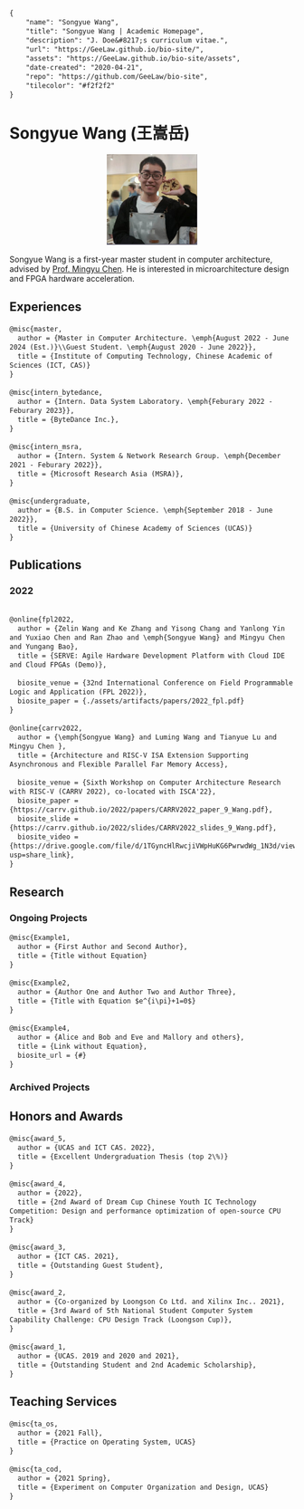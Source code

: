 ```bio-meta
{
    "name": "Songyue Wang",
    "title": "Songyue Wang | Academic Homepage",
    "description": "J. Doe&#8217;s curriculum vitae.",
    "url": "https://GeeLaw.github.io/bio-site/",
    "assets": "https://GeeLaw.github.io/bio-site/assets",
    "date-created": "2020-04-21",
    "repo": "https://github.com/GeeLaw/bio-site",
    "tilecolor": "#f2f2f2"
}
```

# Songyue Wang (王嵩岳)

<figure class="gl-page-background gl-float-right gl-image-box" style="text-align: center;"><img src="assets/images/avatar.jpg" alt="A photo of Songyue Wang" width="160" height="160" style="max-width: 160px;" /></figure>

Songyue Wang is a first-year master student in computer architecture, advised by [Prof. Mingyu Chen](https://asg.ict.ac.cn/cmy/). He is interested in microarchitecture design and FPGA hardware acceleration. 

## Experiences

```blog-bib
@misc{master,
  author = {Master in Computer Architecture. \emph{August 2022 - June 2024 (Est.)}\\Guest Student. \emph{August 2020 - June 2022}},
  title = {Institute of Computing Technology, Chinese Academic of Sciences (ICT, CAS)}
}

@misc{intern_bytedance,
  author = {Intern. Data System Laboratory. \emph{Feburary 2022 - Feburary 2023}},
  title = {ByteDance Inc.},
}

@misc{intern_msra,
  author = {Intern. System & Network Research Group. \emph{December 2021 - Feburary 2022}},
  title = {Microsoft Research Asia (MSRA)},
}

@misc{undergraduate,
  author = {B.S. in Computer Science. \emph{September 2018 - June 2022}},
  title = {University of Chinese Academy of Sciences (UCAS)}
}

```

## Publications

### 2022

```blog-bib

@online{fpl2022,
  author = {Zelin Wang and Ke Zhang and Yisong Chang and Yanlong Yin and Yuxiao Chen and Ran Zhao and \emph{Songyue Wang} and Mingyu Chen and Yungang Bao},
  title = {SERVE: Agile Hardware Development Platform with Cloud IDE and Cloud FPGAs (Demo)},

  biosite_venue = {32nd International Conference on Field Programmable Logic and Application (FPL 2022)},
  biosite_paper = {./assets/artifacts/papers/2022_fpl.pdf}
}

@online{carrv2022,
  author = {\emph{Songyue Wang} and Luming Wang and Tianyue Lu and Mingyu Chen },
  title = {Architecture and RISC-V ISA Extension Supporting Asynchronous and Flexible Parallel Far Memory Access},

  biosite_venue = {Sixth Workshop on Computer Architecture Research with RISC-V (CARRV 2022), co-located with ISCA'22},
  biosite_paper = {https://carrv.github.io/2022/papers/CARRV2022_paper_9_Wang.pdf},
  biosite_slide = {https://carrv.github.io/2022/slides/CARRV2022_slides_9_Wang.pdf},
  biosite_video = {https://drive.google.com/file/d/1TGyncHlRwcjiVWpHuKG6PwrwdWg_1N3d/view?usp=share_link},
}

```

## Research 

### Ongoing Projects

```blog-bib
@misc{Example1,
  author = {First Author and Second Author},
  title = {Title without Equation}
}

@misc{Example2,
  author = {Author One and Author Two and Author Three},
  title = {Title with Equation $e^{i\pi}+1=0$}
}

@misc{Example4,
  author = {Alice and Bob and Eve and Mallory and others},
  title = {Link without Equation},
  biosite_url = {#}
}
```


### Archived Projects


## Honors and Awards

```blog-bib
@misc{award_5,
  author = {UCAS and ICT CAS. 2022},
  title = {Excellent Undergraduation Thesis (top 2\%)}
}

@misc{award_4,
  author = {2022},
  title = {2nd Award of Dream Cup Chinese Youth IC Technology Competition: Design and performance optimization of open-source CPU Track}
}

@misc{award_3,
  author = {ICT CAS. 2021},
  title = {Outstanding Guest Student},
}

@misc{award_2,
  author = {Co-organized by Loongson Co Ltd. and Xilinx Inc.. 2021},
  title = {3rd Award of 5th National Student Computer System Capability Challenge: CPU Design Track (Loongson Cup)},
}

@misc{award_1,
  author = {UCAS. 2019 and 2020 and 2021},
  title = {Outstanding Student and 2nd Academic Scholarship},
}
```

## Teaching Services

```blog-bib
@misc{ta_os,
  author = {2021 Fall},
  title = {Practice on Operating System, UCAS}
}

@misc{ta_cod,
  author = {2021 Spring},
  title = {Experiment on Computer Organization and Design, UCAS}
}
```
